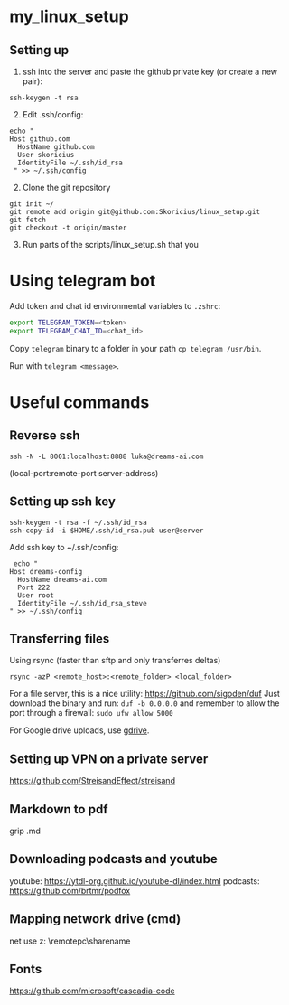 # my_linux_setup

## Setting up
1) ssh into the server and paste the github private key (or create a new pair):
```
ssh-keygen -t rsa
```
2) Edit .ssh/config:
```
echo "
Host github.com
  HostName github.com
  User skoricius
  IdentityFile ~/.ssh/id_rsa
 " >> ~/.ssh/config
 ```
2) Clone the git repository
```
git init ~/
git remote add origin git@github.com:Skoricius/linux_setup.git
git fetch
git checkout -t origin/master
```
3) Run parts of the scripts/linux_setup.sh that you 

# Using telegram bot

Add token and chat id environmental variables to `.zshrc`:

```bash
export TELEGRAM_TOKEN=<token>
export TELEGRAM_CHAT_ID=<chat_id>
```

Copy `telegram` binary to a folder in your path `cp telegram /usr/bin`.

Run with `telegram <message>`.

# Useful commands
## Reverse ssh
```
ssh -N -L 8001:localhost:8888 luka@dreams-ai.com
```

(local-port:remote-port server-address)

## Setting up ssh key
```
ssh-keygen -t rsa -f ~/.ssh/id_rsa
ssh-copy-id -i $HOME/.ssh/id_rsa.pub user@server
```
Add ssh key to ~/.ssh/config:
```
 echo "
Host dreams-config
  HostName dreams-ai.com
  Port 222
  User root
  IdentityFile ~/.ssh/id_rsa_steve
" >> ~/.ssh/config
```

## Transferring files
Using rsync (faster than sftp and only transferres deltas)
```
rsync -azP <remote_host>:<remote_folder> <local_folder>
```

For a file server, this is a nice utility: https://github.com/sigoden/duf
Just download the binary and run: `duf -b 0.0.0.0` and remember to allow the port through a firewall:
`sudo ufw allow 5000`

For Google drive uploads, use [gdrive](https://github.com/prasmussen/gdrive).

## Setting up VPN on a private server
https://github.com/StreisandEffect/streisand

## Markdown to pdf
grip <filename>.md
  
## Downloading podcasts and youtube
youtube: https://ytdl-org.github.io/youtube-dl/index.html
podcasts: https://github.com/brtmr/podfox

## Mapping network drive (cmd)
net use z: \\remotepc\sharename

## Fonts
https://github.com/microsoft/cascadia-code
